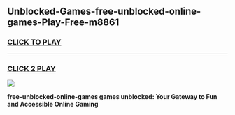 
## Unblocked-Games-free-unblocked-online-games-Play-Free-m8861
<h3>
<a href="https://premium76.site?title=free-unblocked-online-games&ref=20M">CLICK TO PLAY</a></h3>
<hr>

<h3>
<a href="https://premium76.site?title=free-unblocked-online-games&ref=20M">CLICK 2 PLAY</a>
  
</h3>

<a href="https://premium76.site?title=free-unblocked-online-games&ref=19M"><img src="https://clearcache.store/games.png"></a>


**free-unblocked-online-games games unblocked: Your Gateway to Fun and Accessible Online Gaming**
